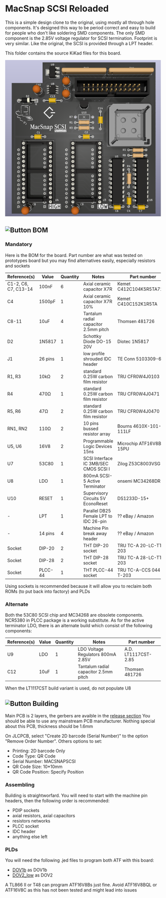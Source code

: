 # MacSnap SCSI Reloaded

This is a simple design clone to the original, using mostly all through hole components. It's designed this way to be period correct and easy to build for people who don't like soldering SMD components. The only SMD component is the 2.85V voltage regulator for SCSI termination.
Footprint is very similar. Like the original, the SCSI is provided through a LPT header.

This folder contains the source KiKad files for this board.

![PCB](MacSnap%20SCSI.png)

## ![Button BOM]
### Mandatory

Here is the BOM for the board. Part number are what was tested on prototypes board but you may find alternatives easily, especially resistors and sockets

| Reference(s)          | Value      | Quantity | Notes                                  | Part number              |
|-----------------------|------------|----------|----------------------------------------|--------------------------|
| C1-2, C6, C7, C13-14  | 100nF      | 6        | Axial ceramic capacitor X7R            | Kemet C412C104K5R5TA7200 |
| C4                    | 1500pF     | 1        | Axial ceramic capacitor X7R 10%        | Kemet C410C152K1R5TA     |
| C8-11                 | 10uF       | 4        | Tantalum radial capacitor 2.5mm pitch  | Thomsen 481726           |
| D2                    | 1N5817     | 1        | Schottky Diode DO-15 20V               | Diotec 1N5817            |
| J1                    | 26 pins    | 1        | low profile shrouded IDC header        | TE Conn 5103309-6        |
| R1, R3                | 10kΩ       | 2        | standard 0.25W carbon film resistor    | TRU CFR0W4J0103          |
| R4                    | 470Ω       | 1        | standard 0.25W carbon film resistor    | TRU CFR0W4J0471          |
| R5, R6                | 47Ω        | 2        | standard 0.25W carbon film resistor    | TRU CFR0W4J0470          |
| RN1, RN2              | 110Ω       | 2        | 10 pins bussed resistor array          | Bourns 4610X-101-111LF   |
| U5, U6                | 16V8       | 2        | Programmable Logic Devices 15ns        | Microchip ATF16V8B-15PU  |
| U7                    | 53C80      | 1        | SCSI Interface IC 3MB/SEC CMOS SCSI I  | Zilog Z53C8003VSG        |
| U8                    | LDO        | 1        | 800mA SCSI-5 Active Terminator         | onsemi MC34268DR2G       |
| U10                   | RESET      | 1        | Supervisory Circuits 5V EconoReset     | DS1233D-15+              |
| -                     | LPT        | 1        | Parallel DB25 Female LPT to IDC 26-pin | ?? eBay / Amazon         |
| -                     | 14 pins    | 4        | Machine Pin break away header          | ?? eBay / Amazon         |
| Socket                | DIP-20     | 2        | THT DIP-20 socket                      | TRU TC-A 20-LC-TT-203    |
| Socket                | DIP-28     | 2        | THT DIP-28 socket                      | TRU TC-A 28-LC-TT-203    |
| Socket                | PLCC-44    | 1        | THT PLCC-44 socket                     | TRU TC-A-CCS 044-Z-T-203 |

Using sockets is recommended because it will allow you to reclaim both ROMs (to put back into factory) and PLDs

### Alternate

Both the 53C80 SCSI chip and MC34268 are obsolete components. NCR5380 in PLCC package is a working substitute. As for the active terminator LDO, there is an alternate build which consist of the following components:

| Reference(s)          | Value      | Quantity | Notes                                  | Part number              |
|-----------------------|------------|----------|----------------------------------------|--------------------------|
| U9                    | LDO        | 1        | LDO Voltage Regulators 800mA 2.85V     | A.D. LT1117CST-2.85      |
| C12                   | 10uF       | 1        | Tantalum radial capacitor 2.5mm pitch  | Thomsen 481726           |

When the LT1117CST build variant is used, do not populate U8

## ![Button Building]

Main PCB is 2 layers, the gerbers are avaible in the [release section](https://github.com/demik/MacSnap-SCSI/releases/download/v2.1/MacSnap_SCSI_Reloaded_2.1.zip)
You should be able to use any mainstream PCB manufacturer. Nothing special about this PCB, thickness should be 1.6mm

On JLCPCB, select "Create 2D barcode (Serial Number)" to the option "Remove Order Number". Others options to set:
- Printing: 2D barcode Only
- Code Type: QR Code
- Serial Number: MACSNAPSCSI
- QR Code Size: 10*10mm
- QR Code Position: Specify Position

### Assembling

Building is straightworfard. You will need to start with the machine pin headers, then the following order is recommended:
- PDIP sockets
- axial resistors, axial capacitors
- resistors networks
- PLCC socket
- IDC header
- anything else left

### PLDs

You will need the following .jed files to program both ATF with this board:
- [DOV1b](../../PLD/DOV1B.jed) as DOV1b
- [DOV2_low](../../PLD/DOV2_low.jed) as DOV2

A TL866 II or T48 can program ATF16V8Bs just fine. Avoid ATF16V8BQL or ATF16V8C as this has not been tested and might lead into issues

<!-------------------------------[ Buttons ]----------------------------------->

[Button BOM]: https://img.shields.io/badge/BOM-FFDD21?style=for-the-badge&logoColor=white&logo=BookStack
[Button Building]: https://img.shields.io/badge/BOM-FFDD21?style=for-the-badge&logoColor=white&logo=opensourcehardware
